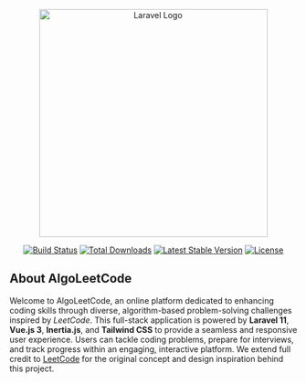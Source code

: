 <p align="center"><a href="https://laravel.com" target="_blank"><img src="https://github-production-user-asset-6210df.s3.amazonaws.com/58368293/380467509-d85fe750-22ec-42fc-ac6d-d02f3f8427c2.png?X-Amz-Algorithm=AWS4-HMAC-SHA256&X-Amz-Credential=AKIAVCODYLSA53PQK4ZA%2F20241027%2Fus-east-1%2Fs3%2Faws4_request&X-Amz-Date=20241027T042116Z&X-Amz-Expires=300&X-Amz-Signature=5a27ecd7aca42ea2f029714449a88373c269c1f17911e228ddff0330a283cc77&X-Amz-SignedHeaders=host" width="400" alt="Laravel Logo"></a></p>

<p align="center">
<a href="https://github.com/laravel/framework/actions"><img src="https://github.com/laravel/framework/workflows/tests/badge.svg" alt="Build Status"></a>
<a href="https://packagist.org/packages/laravel/framework"><img src="https://img.shields.io/packagist/dt/laravel/framework" alt="Total Downloads"></a>
<a href="https://packagist.org/packages/laravel/framework"><img src="https://img.shields.io/packagist/v/laravel/framework" alt="Latest Stable Version"></a>
<a href="https://packagist.org/packages/laravel/framework"><img src="https://img.shields.io/packagist/l/laravel/framework" alt="License"></a>
</p>

## About AlgoLeetCode

Welcome to AlgoLeetCode, an online platform dedicated to enhancing coding skills through diverse, algorithm-based problem-solving challenges inspired by *LeetCode*. This full-stack application is powered by **Laravel 11**, **Vue.js 3**, **Inertia.js**, and **Tailwind CSS** to provide a seamless and responsive user experience. Users can tackle coding problems, prepare for interviews, and track progress within an engaging, interactive platform. We extend full credit to <a href="https://leetcode.com">LeetCode</a> for the original concept and design inspiration behind this project.
